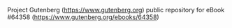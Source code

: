 Project Gutenberg (https://www.gutenberg.org) public repository for
eBook #64358 (https://www.gutenberg.org/ebooks/64358)
